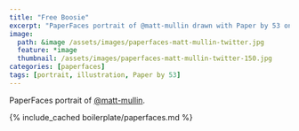 ```yaml
---
title: "Free Boosie"
excerpt: "PaperFaces portrait of @matt-mullin drawn with Paper by 53 on an iPad."
image: 
  path: &image /assets/images/paperfaces-matt-mullin-twitter.jpg 
  feature: *image
  thumbnail: /assets/images/paperfaces-matt-mullin-twitter-150.jpg
categories: [paperfaces]
tags: [portrait, illustration, Paper by 53]
---
```


PaperFaces portrait of [@matt-mullin](https://twitter.com/matt-mullin).

{% include_cached boilerplate/paperfaces.md %}
